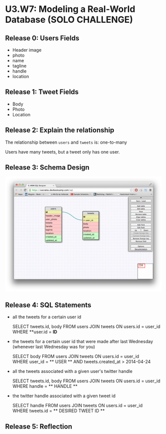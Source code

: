 # U3.W7: Modeling a Real-World Database (SOLO CHALLENGE)

## Release 0: Users Fields
<!-- Identify the fields Twitter collects data for -->
<ul>
	<li>Header image</li>
	<li>photo</li>
	<li>name</li>
	<li>tagline</li>
	<li>handle</li> 
	<li>location</li>
</ul>


## Release 1: Tweet Fields
<!-- Identify the fields Twitter uses to represent/display a tweet. What are you required or allowed to enter? -->
<ul>
	<li>Body</li>
	<li>Photo</li>
	<li>Location</li>
</ul>

## Release 2: Explain the relationship
The relationship between `users` and `tweets` is: one-to-many
<!-- because... -->
Users have many tweets, but a tweet only has one user.


## Release 3: Schema Design
<!-- Include your image (inline) of your schema -->
![schemas](imgs/solo_challenge.jpg "schemas")

## Release 4: SQL Statements
<!-- Include your SQL Statements. How can you make markdown files show blocks of code? -->

* all the tweets for a certain user id

	SELECT tweets.id, body FROM users JOIN tweets ON users.id = user_id <br>
	WHERE **user.id = **ID** <br>

* the tweets for a certain user id that were made after last Wednesday (whenever last Wednesday was for you)
	
	SELECT body FROM users JOIN tweets ON users.id = user_id <br>
	WHERE user_id = ** USER ** AND tweets.created_at > 2014-04-24 <br>

* all the tweets associated with a given user's twitter handle
	
	SELECT tweets.id, body FROM users JOIN tweets ON users.id = user_id <br>
	WHERE handle = ** HANDLE ** <br>

* the twitter handle associated with a given tweet id
	
	SELECT handle FROM users JOIN tweets ON users.id = user_id <br>
	WHERE tweets.id = ** DESIRED TWEET ID ** <br>

## Release 5: Reflection
<!-- Be sure to add your reflection here!!! -->